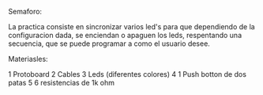Semaforo:

La practica consiste en sincronizar varios led's para que dependiendo de la configuracion dada, se enciendan o apaguen los leds, respentando una secuencia, que se puede programar a como el usuario desee.

Materiasles:

1 Protoboard
2 Cables
3 Leds (diferentes colores)
4 1 Push botton de dos patas
5 6 resistencias de 1k ohm
